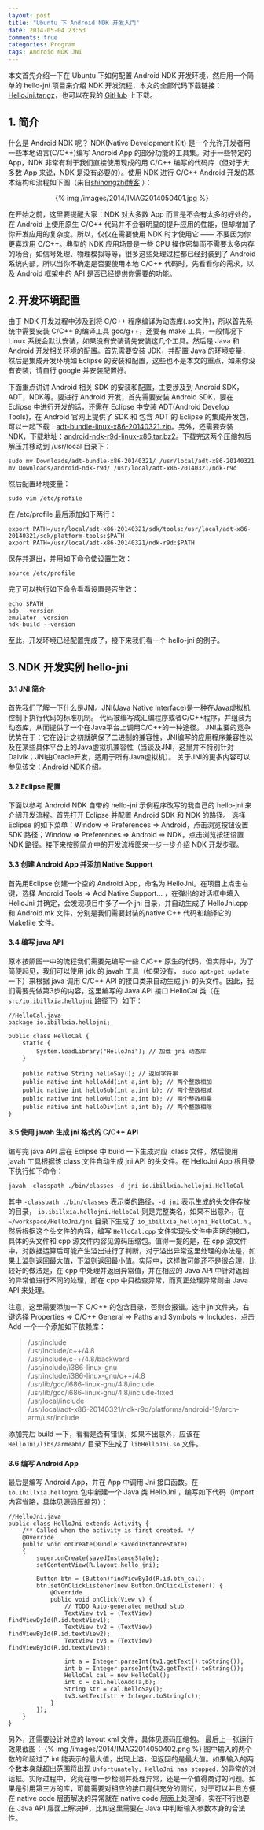 ```yaml
---
layout: post
title: "Ubuntu 下 Android NDK 开发入门"
date: 2014-05-04 23:53
comments: true
categories: Program
tags: Android NDK JNI
---
```


本文首先介绍一下在 Ubuntu 下如何配置 Android NDK 开发环境，然后用一个简单的 hello-jni 项目来介绍 NDK 开发流程，本文的全部代码下载链接：[HelloJni.tar.gz](http://ibillxia.github.io/upload/code/20140504-HelloJni.tar.gz)，也可以在我的 [GitHub](https://github.com/ibillxia/Demo/tree/master/HelloJni) 上下载。

## 1. 简介
什么是 Android NDK 呢？ NDK(Native Development Kit) 是一个允许开发者用一些本地语言(C/C++)编写 Android App 的部分功能的工具集。对于一些特定的 App，NDK 非常有利于我们直接使用现成的用 C/C++ 编写的代码库（但对于大多数 App 来说，NDK 是没有必要的）。使用 NDK 进行 C/C++ Android 开发的基本结构和流程如下图（来自[shihongzhi博客](http://shihongzhi.com/ndk/) ）：
<center> {% img /images/2014/IMAG2014050401.jpg %} </center>

在开始之前，这里要提醒大家：NDK 对大多数 App 而言是不会有太多的好处的，在 Android 上使用原生 C/C++ 代码并不会很明显的提升应用的性能，但却增加了你开发应用的复杂度。所以，仅仅在需要使用 NDK 时才使用它 —— 不要因为你更喜欢用 C/C++。典型的 NDK 应用场景是一些 CPU 操作密集而不需要太多内存的场合，如信号处理、物理模拟等等，很多这些处理过程都已经封装到了 Android 系统内部，所以当你不确定是否要使用本地 C/C++ 代码时，先看看你的需求，以及 Android 框架中的 API 是否已经提供你需要的功能。

<!-- more -->

## 2.开发环境配置
由于 NDK 开发过程中涉及到将 C/C++ 程序编译为动态库(.so文件)，所以首先系统中需要安装 C/C++ 的编译工具 gcc/g++，还要有 make 工具，一般情况下 Linux 系统会默认安装，如果没有安装请先安装这几个工具。然后是 Java 和 Android 开发相关环境的配置。首先需要安装 JDK，并配置 Java 的环境变量，然后是集成开发环境如 Eclipse 的安装和配置，这些也不是本文的重点，如果你没有安装，请自行 google 并安装配置好。 

下面重点讲讲 Android 相关 SDK 的安装和配置，主要涉及到 Android SDK，ADT，NDK等。要进行 Android 开发，首先需要安装 Android SDK，要在 Eclipse 中进行开发的话，还需在 Eclipse 中安装 ADT(Android Develop Tools)，在 Android 官网上提供了 SDK 和 包含 ADT 的 Eclipse 的集成开发包，可以一起下载：[adt-bundle-linux-x86-20140321.zip](http://dl.google.com/android/adt/22.6.2/adt-bundle-linux-x86-20140321.zip)。另外，还需要安装 NDK，下载地址：[android-ndk-r9d-linux-x86.tar.bz2](http://dl.google.com/android/ndk/android-ndk-r9d-linux-x86.tar.bz2)。下载完这两个压缩包后解压并移动到 /usr/local 目录下：

``` 
sudo mv Downloads/adt-bundle-x86-20140321/ /usr/local/adt-x86-20140321 
mv Downloads/android-ndk-r9d/ /usr/local/adt-x86-20140321/ndk-r9d 
``` 

然后配置环境变量： 

``` 
sudo vim /etc/profile 
``` 

在 /etc/profile 最后添加如下两行： 

``` 
export PATH=/usr/local/adt-x86-20140321/sdk/tools:/usr/local/adt-x86-20140321/sdk/platform-tools:$PATH 
export PATH=/usr/local/adt-x86-20140321/ndk-r9d:$PATH 
``` 

保存并退出，并用如下命令使设置生效： 

``` 
source /etc/profile 
``` 

完了可以执行如下命令看看设置是否生效： 

``` 
echo $PATH 
adb --version 
emulator -version 
ndk-build --version 
``` 

至此，开发环境已经配置完成了，接下来我们看一个 hello-jni 的例子。 

## 3.NDK 开发实例 hello-jni 
#### 3.1 JNI 简介 
首先我们了解一下什么是JNI。JNI(Java Native Interface)是一种在Java虚拟机控制下执行代码的标准机制。 代码被编写成汇编程序或者C/C++程序，并组装为动态库，从而提供了一个在Java平台上调用C/C++的一种途径。 JNI主要的竞争优势在于：它在设计之初就确保了二进制的兼容性，JNI编写的应用程序兼容性以及在某些具体平台上的Java虚拟机兼容性（当谈及JNI，这里并不特别针对Dalvik；JNI由Oracle开发，适用于所有Java虚拟机）。 关于JNI的更多内容可以参见该文：[Android NDK介绍](http://www.importnew.com/8038.html)。 

#### 3.2 Eclipse 配置
下面以参考 Android NDK 自带的 hello-jni 示例程序改写的我自己的 hello-jni 来介绍开发流程。首先打开 Eclipse 并配置 Android SDK 和 NDK 的路径。 选择 Eclipse 的如下菜单：Window =&gt; Preferences =&gt; Android，点击浏览按钮设置 SDK 路径；Window =&gt; Preferences =&gt; Android =&gt; NDK，点击浏览按钮设置 NDK 路径。接下来按照简介中的开发流程图来一步一步介绍 NDK 开发步骤。 

#### 3.3 创建 Android App 并添加 Native Support 
首先用Eclipse 创建一个空的 Android App，命名为 HelloJni。在项目上点击右键，选择 Android Tools =&gt; Add Native Support... ，在弹出的对话框中填入 HelloJni 并确定，会发现项目中多了一个 jni 目录，并自动生成了 HelloJni.cpp 和 Android.mk 文件，分别是我们需要封装的native C++ 代码和编译它的 Makefile 文件。 

#### 3.4 编写 java API 
原本按照图一中的流程我们需要先编写一些 C/C++ 原生的代码，但实际中，为了简便起见，我们可以使用 jdk 的 javah 工具（如果没有， `sudo apt-get update` 一下）来根据 java 调用 C/C++ API 的接口类来自动生成 jni 的头文件。因此，我们需要先做第3步的内容，这里编写的 Java API 接口 HelloCal 类（在 `src/io.ibillxia.hellojni` 路径下）如下： 

```
//HelloCal.java
package io.ibillxia.hellojni; 

public class HelloCal { 
	static { 
		System.loadLibrary("HelloJni"); // 加载 jni 动态库 
	} 
	
	public native String helloSay(); // 返回字符串 
	public native int helloAdd(int a,int b); // 两个整数相加 
	public native int helloSub(int a,int b); // 两个整数相减 
	public native int helloMul(int a,int b); // 两个整数相乘 
	public native int helloDiv(int a,int b); // 两个整数相除 
} 
``` 

#### 3.5 使用 javah 生成 jni 格式的 C/C++ API 
编写完 java API 后在 Eclipse 中 build 一下生成对应 .class 文件，然后使用 javah 工具根据该 class 文件自动生成 jni API 的头文件。在 HelloJni App 根目录下执行如下命令： 

``` 
javah -classpath ./bin/classes -d jni io.ibillxia.hellojni.HelloCal 
``` 

其中 `-classpath ./bin/classes` 表示类的路径，`-d jni` 表示生成的头文件存放的目录， `io.ibillxia.hellojni.HelloCal` 则是完整类名，如果不出意外，在 `~/workspace/HelloJni/jni` 目录下生成了 `io_ibillxia_hellojni_HelloCal.h` 。然后根据这个头文件的内容，编写 `HelloCal.cpp` 文件实现头文件中声明的接口，具体的头文件和 cpp 源文件内容见源码压缩包。值得一提的是，在 cpp 源文件中，对数据运算后可能产生溢出进行了判断，对于溢出异常这里处理的办法是，如果上溢则返回最大值，下溢则返回最小值。实际中，这样做可能还不是很合理，比较好的做法是，在 cpp 中处理并返回异常值，并在相应的 Java API 中针对返回的异常值进行不同的处理，即在 cpp 中只检查异常，而真正处理异常则由 Java API 来处理。 

注意，这里需要添加一下 C/C++ 的包含目录，否则会报错。选中 jni文件夹，右键选择 Properties =&gt; C/C++ General =&gt; Paths and Symbols =&gt; Includes，点击 Add 一个一个添加如下依赖库： 


> /usr/include  
> /usr/include/c++/4.8  
> /usr/include/c++/4.8/backward  
> /usr/include/i386-linux-gnu  
> /usr/include/i386-linux-gnu/c++/4.8  
> /usr/lib/gcc/i686-linux-gnu/4.8/include  
> /usr/lib/gcc/i686-linux-gnu/4.8/include-fixed  
> /usr/local/include  
> /usr/local/adt-x86-20140321/ndk-r9d/platforms/android-19/arch-arm/usr/include  


添加完后 build 一下，看看是否有错误，如果不出意外，应该在 `HelloJni/libs/armeabi/` 目录下生成了 `libHelloJni.so` 文件。 

#### 3.6 编写 Android App 
最后是编写 Android App，并在 App 中调用 Jni 接口函数。在 `io.ibillxia.hellojni` 包中新建一个 Java 类 HelloJni ，编写如下代码（import 内容省略，具体见源码压缩包）： 

```
//HelloJni.java
public class HelloJni extends Activity {
    /** Called when the activity is first created. */
    @Override
    public void onCreate(Bundle savedInstanceState)
    {
        super.onCreate(savedInstanceState);
        setContentView(R.layout.hello_jni);
        
        Button btn = (Button)findViewById(R.id.btn_cal);
        btn.setOnClickListener(new Button.OnClickListener() {
			@Override
			public void onClick(View v) {
				// TODO Auto-generated method stub
				TextView tv1 = (TextView) findViewById(R.id.textView1);
				TextView tv2 = (TextView) findViewById(R.id.textView2);
				TextView tv3 = (TextView) findViewById(R.id.textView3);

				int a = Integer.parseInt(tv1.getText().toString());
				int b = Integer.parseInt(tv2.getText().toString());
				HelloCal cal = new HelloCal();
				int c = cal.helloAdd(a,b);
				String str = cal.helloSay();  
				tv3.setText(str + Integer.toString(c));
			}
        });
    }
}
``` 

另外，还需要设计对应的 layout xml 文件，具体见源码压缩包。 最后上一张运行效果截图：
{% img /images/2014/IMAG2014050402.png %}
图中输入的两个数的和超过了 int 能表示的最大值，出现上溢，但返回的是最大值。如果输入的两个数本身就超出范围将出现 
`Unfortunately, HelloJni has stopped.` 的异常的对话框。实际过程中，究竟在哪一步检测并处理异常，还是一个值得商讨的问题。如果是引用第三方的库，可能需要对相应的接口提供充分的测试，对于可以并且方便在 native code 层面解决的异常就在 native code 层面上处理掉，实在不行也要在 Java API 层面上解决掉，比如这里需要在 Java 中判断输入参数本身的合法性。

